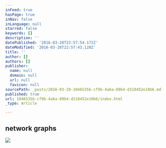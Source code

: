 ```yaml
---
inFeed: true
hasPage: true
inNav: false
inLanguage: null
starred: false
keywords: []
description: ''
datePublished: '2016-03-28T22:57:54.172Z'
dateModified: '2016-03-28T22:57:43.128Z'
title: ''
author: []
authors: []
publisher:
  name: null
  domain: null
  url: null
  favicon: null
sourcePath: _posts/2016-03-28-1046535b-cf9b-4a6a-89b4-d318452e10b6.md
published: true
url: 1046535b-cf9b-4a6a-89b4-d318452e10b6/index.html
_type: Article

---
```

## network graphs
![](https://the-grid-user-content.s3-us-west-2.amazonaws.com/1d56fd39-8880-462c-a346-725e35aa551c.gif)